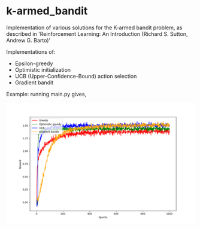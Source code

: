# k-armed_bandit
Implementation of various solutions for the K-armed bandit problem, as described in 'Reinforcement Learning: An Introduction (Richard S. Sutton, Andrew G. Barto)'

Implementations of:
* Epsilon-greedy
* Optimistic initialization
* UCB (Upper-Confidence-Bound) action selection
* Gradient bandit

Example: running main.py gives,

![Alt text](/images/reward.png?raw=true "Reward")
